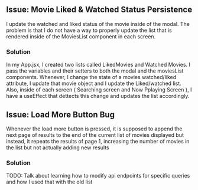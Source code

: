 ## Issue: Movie Liked & Watched Status Persistence
I update the watched and liked status of the movie inside of the modal. The problem is that I do not have a way to properly update the list that is rendered inside of the MoviesList component in each screen.

### Solution
In my App.jsx, I created two lists called LikedMovies and Watched Movies. I pass the variables and their setters to both the modal and the moviesList components. Whenever, I change the state of a movies watched/liked attribute, I update that movie object and I update the Liked/watched list. Also, inside of each screen ( Searching screen and Now Pplaying Screen ), I have a useEffect that dettects this change and updates the list accordingly.


## Issue: Load More Button Bug
Whenever the load more button is pressed, it is supposed to append the next page of results to the end of the current list of movies displayed but instead, it repeats the results of page 1, increasing the number of movies in the list but not actually adding new results

### Solution
TODO: Talk about learning how to modify api endpoints for specific queries and how I used that with the old list
